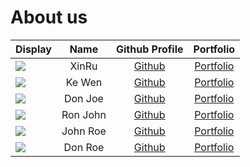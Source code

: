 # About us

Display | Name | Github Profile | Portfolio 
--------|:----:|:--------------:|:---------:
![](https://via.placeholder.com/100.png?text=Photo) | XinRu | [Github](https://github.com/xseh) | [Portfolio](docs/team/xinru.md)
![](https://via.placeholder.com/100.png?text=Photo) | Ke Wen | [Github](https://github.com/kewenlok) | [Portfolio](docs/team/johndoe.md)
![](https://via.placeholder.com/100.png?text=Photo) | Don Joe | [Github](https://github.com/) | [Portfolio](docs/team/johndoe.md)
![](https://via.placeholder.com/100.png?text=Photo) | Ron John | [Github](https://github.com/) | [Portfolio](docs/team/johndoe.md)
![](https://via.placeholder.com/100.png?text=Photo) | John Roe | [Github](https://github.com/) | [Portfolio](docs/team/johndoe.md)
![](https://via.placeholder.com/100.png?text=Photo) | Don Roe | [Github](https://github.com/) | [Portfolio](docs/team/johndoe.md)

